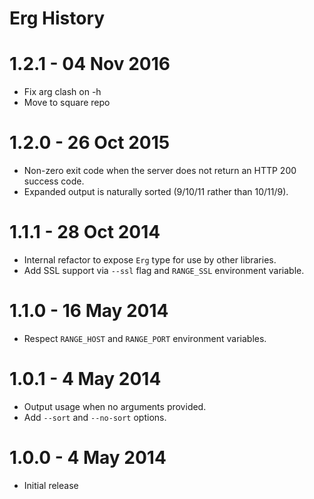 # Erg History

# 1.2.1 - 04 Nov 2016

* Fix arg clash on -h
* Move to square repo

# 1.2.0 - 26 Oct 2015

* Non-zero exit code when the server does not return an HTTP 200 success code.
* Expanded output is naturally sorted (9/10/11 rather than 10/11/9).

# 1.1.1 - 28 Oct 2014

* Internal refactor to expose `Erg` type for use by other libraries.
* Add SSL support via `--ssl` flag and `RANGE_SSL` environment variable.

# 1.1.0 - 16 May 2014

* Respect `RANGE_HOST` and `RANGE_PORT` environment variables.

# 1.0.1 - 4 May 2014

* Output usage when no arguments provided.
* Add `--sort` and `--no-sort` options.

# 1.0.0 - 4 May 2014

* Initial release
